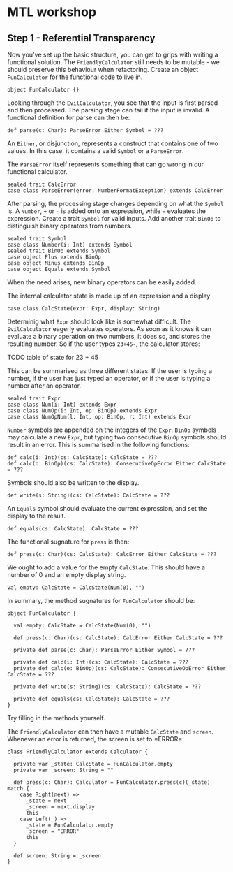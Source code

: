 # MTL workshop

## Step 1 - Referential Transparency

Now you've set up the basic structure, you can get to grips with writing a functional solution.  The `FriendlyCalculator` still needs to be mutable - we should preserve this behaviour when refactoring.  Create an object `FunCalculator` for the functional code to live in.
```
object FunCalculator {}
```
Looking through the `EvilCalculator`, you see that the input is first parsed and then processed. The parsing stage can fail if the input is invalid. A functional definition for parse can then be:
```
def parse(c: Char): ParseError Either Symbol = ???
```
An `Either`, or disjunction, represents a construct that contains one of two values.  In this case, it contains a valid `Symbol` or a `ParseError`.

The `ParseError` itself represents something that can go wrong in our functional calculator.

```
sealed trait CalcError
case class ParseError(error: NumberFormatException) extends CalcError
```

After parsing, the processing stage changes depending on what the `Symbol` is. A `Number`, `+` or `-` is added onto an expression, while `=` evaluates the expression.  Create a trait `Symbol` for valid inputs.  Add another trait `BinOp` to distinguish binary operators from numbers.
```
sealed trait Symbol
case class Number(i: Int) extends Symbol
sealed trait BinOp extends Symbol
case object Plus extends BinOp
case object Minus extends BinOp
case object Equals extends Symbol
```
When the need arises, new binary operators can be easily added.

The internal calculator state is made up of an expression and a display
```
case class CalcState(expr: Expr, display: String)
```

Determinig what `Expr` should look like is somewhat difficult.  The `EvilCalculator` eagerly evaluates operators.  As soon as it knows it can evaluate a binary operation on two numbers, it does so, and stores the resulting number.
So if the user types `23+45-`, the calculator stores:

TODO table of state for 23 + 45

This can be summarised as three different states.  If the user is typing a number, if the user has just typed an operator, or if the user is typing a number after an operator.
```
sealed trait Expr
case class Num(i: Int) extends Expr
case class NumOp(i: Int, op: BinOp) extends Expr
case class NumOpNum(l: Int, op: BinOp, r: Int) extends Expr
```

`Number` symbols are appended on the integers of the `Expr`.  `BinOp` symbols may calculate a new `Expr`, but typing two consecutive `BinOp` symbols should result in an error.
This is summarised in the following functions:
```
def calc(i: Int)(cs: CalcState): CalcState = ???
def calc(o: BinOp)(cs: CalcState): ConsecutiveOpError Either CalcState = ???
```

Symbols should also be written to the display.

```
def write(s: String)(cs: CalcState): CalcState = ???
```

An `Equals` symbol should evaluate the current expression, and set the display to the result.
```
def equals(cs: CalcState): CalcState = ???
```

The functional sugnature for `press` is then:
```
def press(c: Char)(cs: CalcState): CalcError Either CalcState = ??? 
```

We ought to add a value for the empty `CalcState`.  This should have a number of 0 and an empty display string.

```
val empty: CalcState = CalcState(Num(0), "")
```

In summary, the method sugnatures for `FunCalculator` should be:

```
object FunCalculator {

  val empty: CalcState = CalcState(Num(0), "")

  def press(c: Char)(cs: CalcState): CalcError Either CalcState = ??? 

  private def parse(c: Char): ParseError Either Symbol = ???

  private def calc(i: Int)(cs: CalcState): CalcState = ???
  private def calc(o: BinOp)(cs: CalcState): ConsecutiveOpError Either CalcState = ???

  private def write(s: String)(cs: CalcState): CalcState = ???

  private def equals(cs: CalcState): CalcState = ???
}

```

Try filling in the methods yourself.

The `FriendlyCalculator` can then have a mutable `CalcState` and `screen`.  Whenever an error is returned, the screen is set to =ERROR=.

```
class FriendlyCalculator extends Calculator {

  private var _state: CalcState = FunCalculator.empty 
  private var _screen: String = ""

  def press(c: Char): Calculator = FunCalculator.press(c)(_state) match {
    case Right(next) => 
      _state = next
      _screen = next.display
      this
    case Left(_) =>
      _state = FunCalculator.empty
      _screen = "ERROR"
      this
  }

  def screen: String = _screen
}

```
